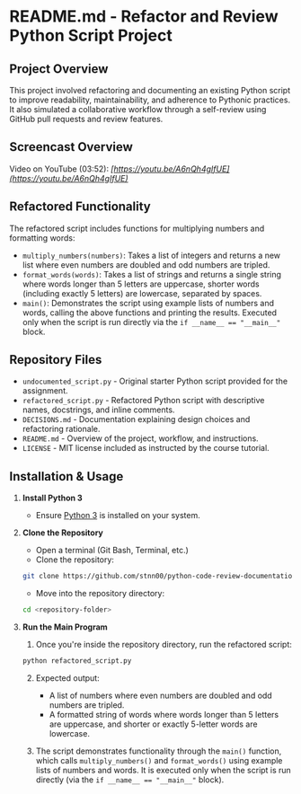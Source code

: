 # README.md - Refactor and Review Python Script Project

## Project Overview
This project involved refactoring and documenting an existing Python script to improve readability, maintainability, and adherence to Pythonic practices. It also simulated a collaborative workflow through a self-review using GitHub pull requests and review features.

## Screencast Overview

Video on YouTube (03:52): *[https://youtu.be/A6nQh4gIfUE](https://youtu.be/A6nQh4gIfUE)*

## Refactored Functionality
The refactored script includes functions for multiplying numbers and formatting words:
- `multiply_numbers(numbers)`: Takes a list of integers and returns a new list where even numbers are doubled and odd numbers are tripled.
- `format_words(words)`: Takes a list of strings and returns a single string where words longer than 5 letters are uppercase, shorter words (including exactly 5 letters) are lowercase, separated by spaces.
- `main()`: Demonstrates the script using example lists of numbers and words, calling the above functions and printing the results. Executed only when the script is run directly via the `if __name__ == "__main__"` block.

## Repository Files
- `undocumented_script.py` - Original starter Python script provided for the assignment.
- `refactored_script.py` - Refactored Python script with descriptive names, docstrings, and inline comments.
- `DECISIONS.md` - Documentation explaining design choices and refactoring rationale.
- `README.md` - Overview of the project, workflow, and instructions.
- `LICENSE` - MIT license included as instructed by the course tutorial.

## Installation & Usage

1. **Install Python 3**  

    - Ensure [Python 3](https://www.python.org/downloads/) is installed on your system.

2. **Clone the Repository**  

    - Open a terminal (Git Bash, Terminal, etc.)  
    - Clone the repository:

    ```bash
    git clone https://github.com/stnn00/python-code-review-documentation.git
    ```

    - Move into the repository directory:

    ```bash
    cd <repository-folder>
    ```

3. **Run the Main Program**

    1. Once you're inside the repository directory, run the refactored script:

    ```bash
    python refactored_script.py
    ```

    2. Expected output:
        - A list of numbers where even numbers are doubled and odd numbers are tripled.
        - A formatted string of words where words longer than 5 letters are uppercase, and shorter or exactly 5-letter words are lowercase.

    3. The script demonstrates functionality through the `main()` function, which calls `multiply_numbers()` and `format_words()` using example lists of numbers and words. It is executed only when the script is run directly (via the `if __name__ == "__main__"` block).
